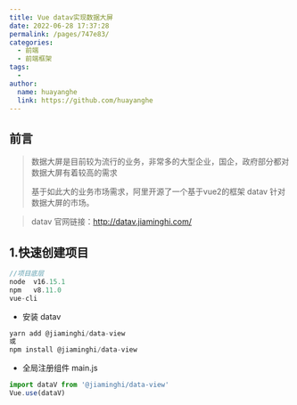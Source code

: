 ```yaml
---
title: Vue datav实现数据大屏
date: 2022-06-28 17:37:28
permalink: /pages/747e83/
categories:
  - 前端
  - 前端框架
tags:
  - 
author: 
  name: huayanghe
  link: https://github.com/huayanghe
---
```








## 前言

> 数据大屏是目前较为流行的业务，非常多的大型企业，国企，政府部分都对数据大屏有着较高的需求
>
> 基于如此大的业务市场需求，阿里开源了一个基于vue2的框架 datav 针对数据大屏的市场。

> datav 官网链接：http://datav.jiaminghi.com/



## 1.快速创建项目 

```js
//项目底层
node  v16.15.1
npm   v8.11.0
vue-cli 
```

- 安装 datav 

```js
yarn add @jiaminghi/data-view  
或
npm install @jiaminghi/data-view
```

- 全局注册组件  main.js

```js
import dataV from '@jiaminghi/data-view'
Vue.use(dataV)
```

